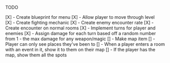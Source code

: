 TODO


[X] - Create blueprint for menu
[X] - Allow player to move through level\
[X] - Create fighting mechanic
    [X] - Create enemy encounter rate
    [X] - Create encounter on normal rooms
    [X] - Implement turns for player and enemies
    [X] - Assign damage for each turn based off a random number from 1 - the max damage for any weapon/magic
[] - Make map item
    [] - Player can only see places they've been to
    [] - When a player enters a room with an event in it, show it to them on their map
    [] - If the player has the map, show them all the spots

